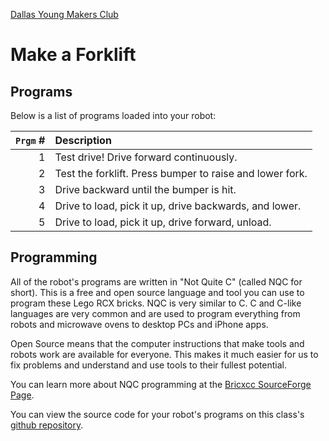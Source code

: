 [Dallas Young Makers Club](http://dallasyoungmakers.org/)

# Make a Forklift

## Programs

Below is a list of programs loaded into your robot:


| `Prgm` # | Description                                               |
|---------:|:----------------------------------------------------------|
|        1 | Test drive!  Drive forward continuously.                  |
|        2 | Test the forklift.  Press bumper to raise and lower fork. |
|        3 | Drive backward until the bumper is hit.                   |
|        4 | Drive to load, pick it up, drive backwards, and lower.    |
|        5 | Drive to load, pick it up, drive forward, unload.         |


## Programming

All of the robot's programs are written in "Not Quite C" (called NQC for short).  This is a free and open source language and tool you can use to program these Lego RCX bricks. NQC is very similar to C.  C and C-like languages are very common and are used to program everything from robots and microwave ovens to desktop PCs and iPhone apps.

Open Source means that the computer instructions that make tools and robots work are available for everyone.  This makes it much easier for us to fix problems and understand and use tools to their fullest potential.

You can learn more about NQC programming at the [Bricxcc SourceForge Page](http://bricxcc.sourceforge.net/nqc/).

You can view the source code for your robot's programs on this class's [github repository](https://github.com/buddyw/dal-young-makers/tree/master/classes/build-a-rover).
